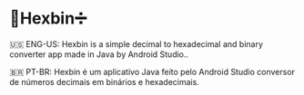 # 📱Hexbin➗
🇺🇸 ENG-US: Hexbin is a simple decimal to hexadecimal and binary converter app made in Java by Android Studio..

🇧🇷 PT-BR: Hexbin é um aplicativo Java feito pelo Android Studio conversor de números decimais em binários e hexadecimais.
